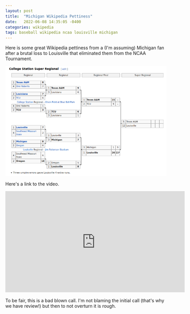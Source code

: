 ```yaml
---
layout: post
title:  "Michigan Wikipedia Pettiness"
date:   2022-06-08 14:35:05 -0400
categories: wikipedia
tags: baseball wikipedia ncaa louisville michigan
---
```

Here is some great Wikipedia pettiness from a (I'm assuming) Michigan fan after a brutal loss to Louisville that eliminated them from the NCAA Tournament.

![asterisk](https://github.com/typingtothevoid/stuff/blob/main/wiki_pettiness.png?raw=true)

Here's a link to the video.

<iframe width="560" height="315" src="https://www.youtube.com/embed/1oN-d8lUci0" title="YouTube video player" frameborder="0" allow="accelerometer; autoplay; clipboard-write; encrypted-media; gyroscope; picture-in-picture" allowfullscreen></iframe>

To be fair, this is a bad blown call. I'm not blaming the initial call (that's why we have review!) but then to not overturn it is rough.